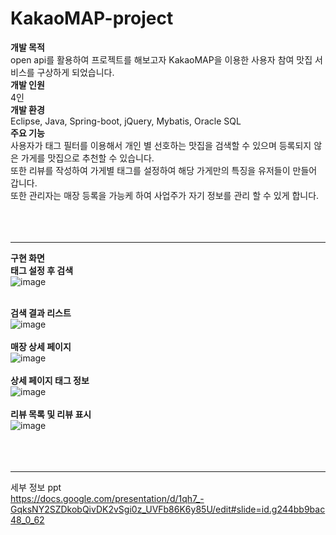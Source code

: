 # KakaoMAP-project
**개발 목적**<br>
open api를 활용하여 프로젝트를 해보고자 KakaoMAP을 이용한 사용자 참여 맛집 서비스를 구상하게 되었습니다.<br>
**개발 인원**<br>
4인<br>
**개발 환경**<br>
Eclipse, Java, Spring-boot, jQuery, Mybatis, Oracle SQL<br>
**주요 기능**<br>
사용자가 태그 필터를 이용해서 개인 별 선호하는 맛집을 검색할 수 있으며 등록되지 않은 가게를 맛집으로 추천할 수 있습니다. <br>
또한 리뷰를 작성하여 가게별 태그를 설정하여 해당 가게만의 특징을 유저들이 만들어 갑니다. <br>
또한 관리자는 매장 등록을 가능케 하여 사업주가 자기 정보를 관리 할 수 있게 합니다. <br>
<br>
<br>
<br>
***
**구현 화면** <br>
**태그 설정 후 검색**<br>
![image](https://github.com/yu5429/KakaoMAP-project/assets/123722364/80b96c1a-6080-46bf-a5d1-f037ee6bf5ee)<br>
<br>

**검색 결과 리스트**<br>
![image](https://github.com/yu5429/KakaoMAP-project/assets/123722364/03f6c8d3-f332-4081-bf39-fcb48140d780)<br>
<br>
**매장 상세 페이지**<br>
![image](https://github.com/yu5429/KakaoMAP-project/assets/123722364/efb8722f-8a30-4102-9386-c6eb6fe29aa8)<br>
<br>
**상세 페이지 태그 정보**<br>
![image](https://github.com/yu5429/KakaoMAP-project/assets/123722364/81c2fa96-9fdc-4d47-9908-a30ed20845c3)<br>
<br>
**리뷰 목록 및 리뷰 표시**<br>
![image](https://github.com/yu5429/KakaoMAP-project/assets/123722364/a07108be-cdbf-4ba3-9d19-a0fdbe16ef94)<br>
<br>
<br>
<br>
***
세부 정보 ppt <br>
https://docs.google.com/presentation/d/1qh7_-GqksNY2SZDkobQivDK2vSgi0z_UVFb86K6y85U/edit#slide=id.g244bb9bac48_0_62


